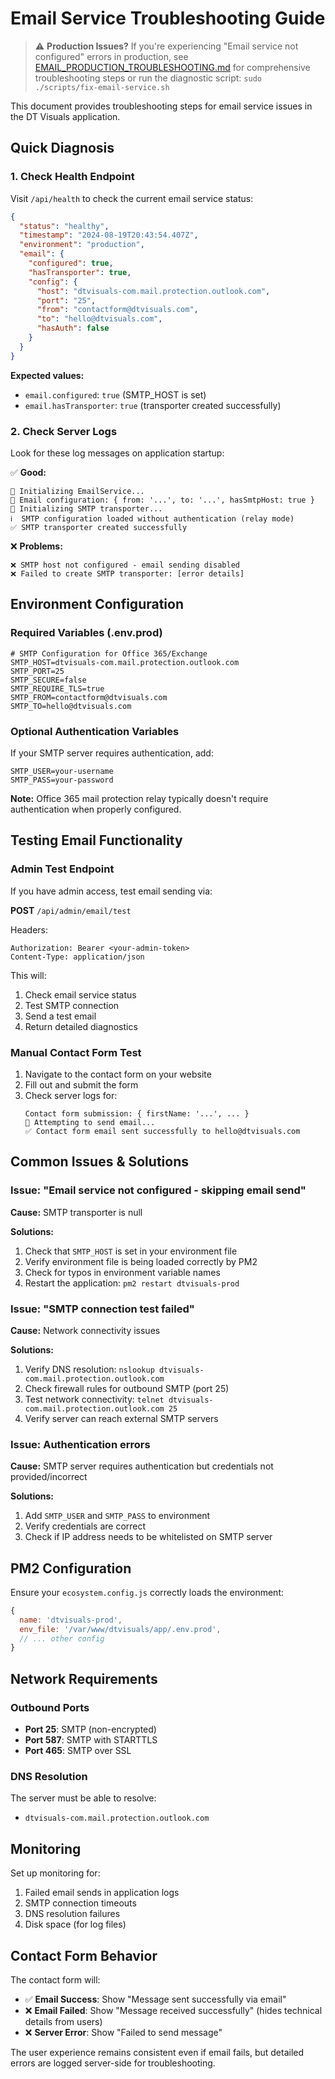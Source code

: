# Email Service Troubleshooting Guide

> ⚠️ **Production Issues?** If you're experiencing "Email service not configured" errors in production, see [EMAIL_PRODUCTION_TROUBLESHOOTING.md](EMAIL_PRODUCTION_TROUBLESHOOTING.md) for comprehensive troubleshooting steps or run the diagnostic script: `sudo ./scripts/fix-email-service.sh`

This document provides troubleshooting steps for email service issues in the DT Visuals application.

## Quick Diagnosis

### 1. Check Health Endpoint

Visit `/api/health` to check the current email service status:

```json
{
  "status": "healthy",
  "timestamp": "2024-08-19T20:43:54.407Z", 
  "environment": "production",
  "email": {
    "configured": true,
    "hasTransporter": true,
    "config": {
      "host": "dtvisuals-com.mail.protection.outlook.com",
      "port": "25",
      "from": "contactform@dtvisuals.com",
      "to": "hello@dtvisuals.com",
      "hasAuth": false
    }
  }
}
```

**Expected values:**
- `email.configured`: `true` (SMTP_HOST is set)
- `email.hasTransporter`: `true` (transporter created successfully)

### 2. Check Server Logs

Look for these log messages on application startup:

✅ **Good:**
```
📧 Initializing EmailService...
📧 Email configuration: { from: '...', to: '...', hasSmtpHost: true }
🔧 Initializing SMTP transporter...
ℹ️  SMTP configuration loaded without authentication (relay mode)
✅ SMTP transporter created successfully
```

❌ **Problems:**
```
❌ SMTP host not configured - email sending disabled
❌ Failed to create SMTP transporter: [error details]
```

## Environment Configuration

### Required Variables (.env.prod)

```env
# SMTP Configuration for Office 365/Exchange
SMTP_HOST=dtvisuals-com.mail.protection.outlook.com
SMTP_PORT=25
SMTP_SECURE=false
SMTP_REQUIRE_TLS=true
SMTP_FROM=contactform@dtvisuals.com
SMTP_TO=hello@dtvisuals.com
```

### Optional Authentication Variables

If your SMTP server requires authentication, add:

```env
SMTP_USER=your-username
SMTP_PASS=your-password
```

**Note:** Office 365 mail protection relay typically doesn't require authentication when properly configured.

## Testing Email Functionality

### Admin Test Endpoint

If you have admin access, test email sending via:

**POST** `/api/admin/email/test`

Headers:
```
Authorization: Bearer <your-admin-token>
Content-Type: application/json
```

This will:
1. Check email service status
2. Test SMTP connection
3. Send a test email
4. Return detailed diagnostics

### Manual Contact Form Test

1. Navigate to the contact form on your website
2. Fill out and submit the form
3. Check server logs for:
   ```
   Contact form submission: { firstName: '...', ... }
   📧 Attempting to send email...
   ✅ Contact form email sent successfully to hello@dtvisuals.com
   ```

## Common Issues & Solutions

### Issue: "Email service not configured - skipping email send"

**Cause:** SMTP transporter is null

**Solutions:**
1. Check that `SMTP_HOST` is set in your environment file
2. Verify environment file is being loaded correctly by PM2
3. Check for typos in environment variable names
4. Restart the application: `pm2 restart dtvisuals-prod`

### Issue: "SMTP connection test failed"

**Cause:** Network connectivity issues

**Solutions:**
1. Verify DNS resolution: `nslookup dtvisuals-com.mail.protection.outlook.com`
2. Check firewall rules for outbound SMTP (port 25)
3. Test network connectivity: `telnet dtvisuals-com.mail.protection.outlook.com 25`
4. Verify server can reach external SMTP servers

### Issue: Authentication errors

**Cause:** SMTP server requires authentication but credentials not provided/incorrect

**Solutions:**
1. Add `SMTP_USER` and `SMTP_PASS` to environment
2. Verify credentials are correct
3. Check if IP address needs to be whitelisted on SMTP server

## PM2 Configuration

Ensure your `ecosystem.config.js` correctly loads the environment:

```javascript
{
  name: 'dtvisuals-prod',
  env_file: '/var/www/dtvisuals/app/.env.prod',
  // ... other config
}
```

## Network Requirements

### Outbound Ports
- **Port 25**: SMTP (non-encrypted)
- **Port 587**: SMTP with STARTTLS
- **Port 465**: SMTP over SSL

### DNS Resolution
The server must be able to resolve:
- `dtvisuals-com.mail.protection.outlook.com`

## Monitoring

Set up monitoring for:
1. Failed email sends in application logs
2. SMTP connection timeouts
3. DNS resolution failures
4. Disk space (for log files)

## Contact Form Behavior

The contact form will:
- ✅ **Email Success**: Show "Message sent successfully via email"
- ❌ **Email Failed**: Show "Message received successfully" (hides technical details from users)
- ❌ **Server Error**: Show "Failed to send message"

The user experience remains consistent even if email fails, but detailed errors are logged server-side for troubleshooting.